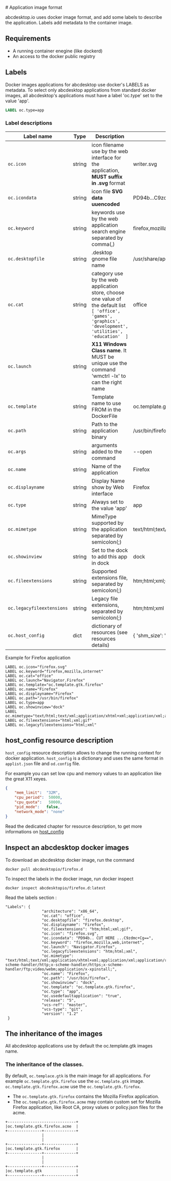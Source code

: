 # Application image format

abcdesktop.io uses docker image format, and add some labels to describe the application.
Labels add metadata to the container image.

## Requirements

- A running container enegine (like dockerd) 
- An access to the docker public registry

## Labels

Docker images applications for abcdesktop use docker's LABELS as metadata. To select only abcdesktop applications from standard docker images, all abcdesktop's applications must have a label 'oc.type' set to the value 'app'.

```Dockerfile
LABEL oc.type=app
```

### Label descriptions

| Label name                       | Type     | Description                                                                                | Sample |
|----------------------------------|--------- |--------------------------------------------------------------------------------------------|--------|
|  ```oc.icon```                   | string   | icon filename use by the web interface for the application, **MUST suffix in .svg** format |writer.svg | 
|  ```oc.icondata```               | string   | icon file **SVG data uuencoded**                                                           | PD94b...C9zdmc+Cg== | 
|  ```oc.keyword```                | string   | keywords use by the web application search engine separated by comma(,)                                         | firefox,mozilla,web,internet | 
|  ```oc.desktopfile```            | string   | .desktop gnome file name                 | /usr/share/applications/firefox.desktop | 
|  ```oc.cat```                    | string   | category use by the web application store, choose one value of the default list ```[ 'office', 'games', 'graphics', 'development', 'utilities', 'education'  ]```               | office | 
|  ```oc.launch```                 | string   | **X11 Windows Class name**. It MUST be unique use the command 'wmctrl -lx' to can the right name |  | 
|  ```oc.template```               | string   | Template name to use FROM in the DockerFile              | oc.template.gtk.firefox | 
|  ```oc.path```                   | string   | Path to the application binary | /usr/bin/firefox |
|  ```oc.args```                   | string   | arguments added to the command | --open | 
|  ```oc.name```                   | string   | Name of the application              | Firefox | 
|  ```oc.displayname```            | string   | Display Name show by Web interface              | Firefox | 
|  ```oc.type```                   | string   | Always set to the value 'app'              | app | 
|  ```oc.mimetype```               | string   | MimeType supported by the application separated by semicolon(;) | text/html;text/xml;application/xml;application/rss+xml;video/webm  | 
|  ```oc.showinview```             | string   | Set to the dock to add this app in dock              | dock | 
|  ```oc.fileextensions```         | string   | Supported extensions file, separated by semicolon(;) | htm;html;xml;gif  | 
|  ```oc.legacyfileextensions```   | string   | Legacy file extensions, separated by semicolon(;)    | htm;html;xml      | 
|  ```oc.host_config```            | dict   | dictionary of resources (see resources details)     |  { 'shm_size': '1g' }   | 



Example for Firefox application

```
LABEL oc.icon="firefox.svg"
LABEL oc.keyword="firefox,mozilla,internet"
LABEL oc.cat="office"
LABEL oc.launch="Navigator.Firefox"
LABEL oc.template="oc.template.gtk.firefox"
LABEL oc.name="Firefox"
LABEL oc.displayname="Firefox"
LABEL oc.path="/usr/bin/firefox"
LABEL oc.type=app
LABEL oc.showinview="dock"
LABEL oc.mimetype="text/html;text/xml;application/xhtml+xml;application/xml;application/rss+xml;application/rdf+xml"
LABEL oc.fileextensions="html;xml;gif"
LABEL oc.legacyfileextensions="html;xml"
```
 
## host_config resource description

`host_config` resource description allows to change the running context for docker application.
`host_config` is a dictionary and uses the same format in `applist.json` file and `od.config` file.

For example you can set low cpu and memory values to an application like the great X11 xeyes.

```json
{ 	
	"mem_limit":  "32M", 
	"cpu_period":  50000, 
	"cpu_quota":   50000, 
	"pid_mode":   false, 
	"network_mode": "none" 
}
```

Read the dedicated chapter for resource description, to get more informations on [host_config](/config/host_config/)
 

## Inspect an abcdesktop docker images

To download an abcdesktop docker image, run the command

```
docker pull abcdesktopio/firefox.d
```

To inspect the labels in the docker image, run docker inspect

```
docker inspect abcdesktopio/firefox.d:latest
```

Read the labels section :

```
"Labels": {
                "architecture": "x86_64",
                "oc.cat": "office",
                "oc.desktopfile": "firefox.desktop",
                "oc.displayname": "Firefox",
                "oc.fileextensions": "htm;html;xml;gif",
                "oc.icon": "firefox.svg",
                "oc.icondata": "PD94b.. CUT HERE ...C9zdmc+Cg==",
                "oc.keyword": "firefox,mozilla,web,internet",
                "oc.launch": "Navigator.Firefox",
                "oc.legacyfileextensions": "htm;html;xml",
                "oc.mimetype": "text/html;text/xml;application/xhtml+xml;application/xml;application/rss+xml;application/rdf+xml;x-scheme-handler/http;x-scheme-handler/https;x-scheme-handler/ftp;video/webm;application/x-xpinstall;",
                "oc.name": "Firefox",
                "oc.path": "/usr/bin/firefox",
                "oc.showinview": "dock",
                "oc.template": "oc.template.gtk.firefox",
                "oc.type": "app",
                "oc.usedefaultapplication": "true",
                "release": "5",
                "vcs-ref": "master",
                "vcs-type": "git",
                "version": "1.2"
 }
```

 
 

## The inheritance of the images

All abcdesktop applications use by default the oc.template.gtk images name. 

### The inheritance of the classes. 

By default, ```oc.templace.gtk``` is the main image for all applications. 
For example ```oc.template.gtk.firefox``` use the ```oc.template.gtk``` image. ```oc.template.gtk.firefox.acme``` use the ```oc.template.gtk.firefox```.  

- The ```oc.template.gtk.firefox``` contains the Mozilla Firefox application.
- The ```oc.template.gtk.firefox.acme``` may contain custom set for Mozilla Firefox application, like Root CA, proxy values or policy.json files for the acme.

```
+------------------------------+
|oc.template.gtk.firefox.acme  |
+---------------+--------------+
                |
                |
+---------------+--------------+
|oc.template.gtk.firefox       |
+---------------+--------------+
                |
                |
+---------------+--------------+
|oc.template.gtk               |
+---------------+--------------+
```
